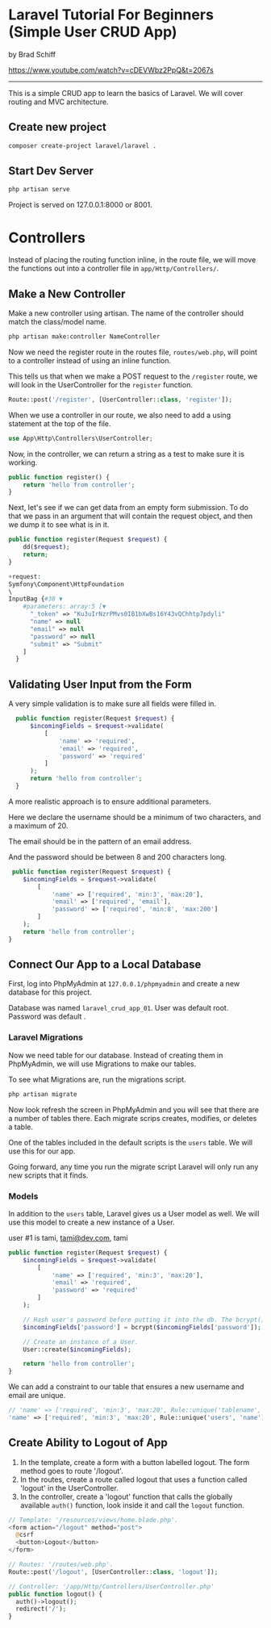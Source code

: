 # Laravel Tutorial For Beginners (Simple User CRUD App)
by Brad Schiff

 https://www.youtube.com/watch?v=cDEVWbz2PpQ&t=2067s

--------------------------------------------------------

This is a simple CRUD app to learn the basics of Laravel. We will cover routing and MVC architecture.


## Create new project

```sh
composer create-project laravel/laravel .
```

## Start Dev Server

```sh
php artisan serve
```

Project is served on 127.0.0.1:8000 or 8001.

# Controllers

Instead of placing the routing function inline, in the route file, we will move the functions out into a controller file in `app/Http/Controllers/`.

## Make a New Controller

Make a new controller using artisan. The name of the controller should match the class/model name.

```sh
php artisan make:controller NameController
```

Now we need the register route in the routes file, `routes/web.php`, will point to a controller instead of using an inline function.

This tells us that when we make a POST request to the `/register` route, we will look in the UserController for the `register` function.

```php
Route::post('/register', [UserController::class, 'register']);
```

When we use a controller in our route, we also need to add a using statement at the top of the file.

```php
use App\Http\Controllers\UserController;
```

Now, in the controller, we can return a string as a test to make sure it is working.

```php
public function register() {
    return 'hello from controller';
}
```

Next, let's see if we can get data from an empty form submission.
To do that we pass in an argument that will contain the request object, and then we dump it to see what is in it.

```php
public function register(Request $request) {
    dd($request);
    return;
}
```


```php
+request:
Symfony\Component\HttpFoundation
\
InputBag {#38 ▼
    #parameters: array:5 [▼
      "_token" => "Ku3uIrNzrPMvs0IB1bXwBs16Y43vQChhtp7pdyli"
      "name" => null
      "email" => null
      "password" => null
      "submit" => "Submit"
    ]
  }
  ```

## Validating User Input from the Form

A very simple validation is to make sure all fields were filled in.

```php
  public function register(Request $request) {
      $incomingFields = $request->validate(
          [
              'name' => 'required',
              'email' => 'required',
              'password' => 'required'
          ]
      );
      return 'hello from controller';
  }
```

A more realistic approach is to ensure additional parameters.

Here we declare the username should be a minimum of two characters, and a maximum of 20.

The email should be in the pattern of an email address.

And the password should be between 8 and 200 characters long.

```php
 public function register(Request $request) {
    $incomingFields = $request->validate(
        [
            'name' => ['required', 'min:3', 'max:20'],
            'email' => ['required', 'email'],
            'password' => ['required', 'min:8', 'max:200']
        ]
    );
    return 'hello from controller';
}
```

## Connect Our App to a Local Database

First, log into PhpMyAdmin at `127.0.0.1/phpmyadmin` and create a new database for this project.

Database was named `laravel_crud_app_01`.
User was default root.
Password was default <no pass>.

### Laravel Migrations

Now we need table for our database. Instead of creating them in PhpMyAdmin, we will use Migrations to make our tables.

To see what Migrations are, run the migrations script.

```sh
php artisan migrate
```

Now look refresh the screen in PhpMyAdmin and you will see that there are a number of tables there. Each migrate scrips creates, modifies, or deletes a table.

One of the tables included in the default scripts is the `users` table. We will use this for our app.

Going forward, any time you run the migrate script Laravel will only run any new scripts that it finds.

### Models

In addition to the `users` table, Laravel gives us a User model as well. We will use this model to create a new instance of a User.

user #1 is tami, tami@dev.com, tami

```php
public function register(Request $request) {
    $incomingFields = $request->validate(
        [
            'name' => ['required', 'min:3', 'max:20'],
            'email' => 'required',
            'password' => 'required'
        ]
    );

    // Hash user's password before putting it into the db. The bcrypt() function is built into Laravel.
    $incomingFields['password'] = bcrypt($incomingFields['password']);

    // Create an instance of a User.
    User::create($incomingFields);

    return 'hello from controller';
}
```

We can add a constraint to our table that ensures a new username and email are unique.

```php
// 'name' => ['required', 'min:3', 'max:20', Rule::unique('tablename', 'columnname')],
'name' => ['required', 'min:3', 'max:20', Rule::unique('users', 'name')],
```


## Create Ability to Logout of App

1. In the template, create a form with a button labelled logout. The form method  goes to route '/logout'.
2. In the routes, create a route called logout that uses a function called 'logout' in the UserController.
3. In the controller, create a 'logout' function that calls the globally available `auth()` function, look inside it and call the `logout` function.

```php
// Template: '/resources/views/home.blade.php'.
<form action="/logout" method="post">
  @csrf
  <button>Logout</button>
</form>

// Routes: '/routes/web.php'.
Route::post('/logout', [UserController::class, 'logout']);

// Controller: '/app/Http/Controllers/UserController.php'
public function logout() {
  auth()->logout();
  redirect('/');
}
```

